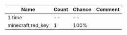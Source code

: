 | Name              | Count | Chance | Comment |
| ----------------- | ----- | ------ | ------- |
| 1 time            |    -- |     -- |         |
| minecraft:red_key |     1 |   100% |         |